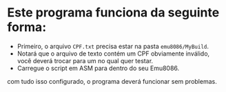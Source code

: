 # Este programa funciona da seguinte forma:
- Primeiro, o arquivo ```CPF.txt``` precisa estar na pasta ```emu8086/MyBuild```.
- Notará que o arquivo de texto contém um CPF obviamente inválido, você deverá trocar para um no qual quer testar.
- Carregue o script em ASM para dentro do seu Emu8086.

com tudo isso configurado, o programa deverá funcionar sem problemas.
